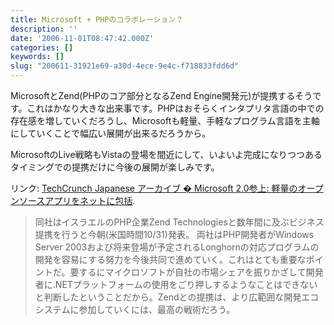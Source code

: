 ```yaml
---
title: Microsoft + PHPのコラボレーション？
description: ''
date: '2006-11-01T08:47:42.000Z'
categories: []
keywords: []
slug: "200611-31921e69-a30d-4ece-9e4c-f718833fdd6d"
---
```

MicrosoftとZend(PHPのコア部分となるZend Engine開発元)が提携するそうです。これはかなり大きな出来事です。PHPはおそらくインタプリタ言語の中での存在感を増していくだろうし、Microsoftも軽量、手軽なプログラム言語を主軸にしていくことで幅広い展開が出来るだろうから。

MicrosoftのLive戦略もVistaの登場を間近にして、いよいよ完成になりつつあるタイミングでの提携だけに今後の展開が楽しみです。

リンク: [TechCrunch Japanese アーカイブ � Microsoft 2.0参上: 軽量のオープンソースアプリをネットに包括](http://jp.techcrunch.com/archives/here-comes-microsoft-20-embracing-lighweight-op/ "TechCrunch Japanese アーカイブ � Microsoft 2.0参上: 軽量のオープンソースアプリをネットに包括").

> 同社はイスラエルのPHP企業Zend Technologiesと数年間に及ぶビジネス提携を行うと今朝(米国時間10/31)発表。 両社はPHP開発者がWindows Server 2003および将来登場が予定されるLonghornの対応プログラムの開発を容易にする努力を今後共同で進めていく。これはとても重要なポイントだ。要するにマイクロソフトが自社の市場シェアを振りかざして開発者に.NETプラットフォームの使用をごり押しするようなことはできないと判断したということだから。Zendとの提携は、より広範囲な開発エコシステムに参加していくには、最高の戦術だろう。